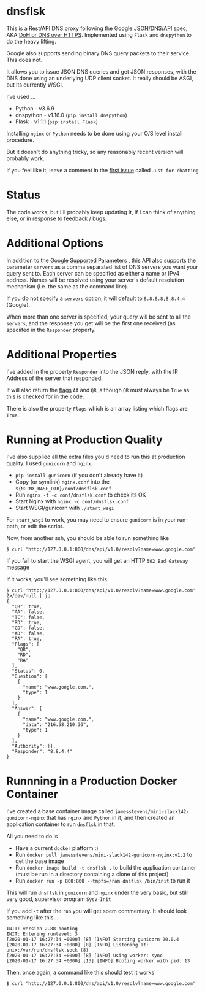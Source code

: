 # dnsflsk

This is a Rest/API DNS proxy following the [Google JSON/DNS/API](https://developers.google.com/speed/public-dns/docs/doh/json) spec,
AKA [DoH or DNS over HTTPS](https://developers.google.com/speed/public-dns/docs/doh/index).  Implemented using `Flask` and `dnspython` to do the heavy lifting.

Google also supports sending binary DNS query packets to their service. This does not.

It allows you to issue JSON DNS queries and get JSON responses, with the DNS done using an 
underlying UDP client socket.  It really should be ASGI, but its currently WSGI.

I've used ...

* Python - v3.6.9
* dnspython - v1.16.0 (`pip install dnspython`)
* Flask - v1.1.1 (`pip install Flask`)

Installing `nginx` or `Python` needs to be done using your O/S level install procedure.

But it doesn't do anything tricky, so any reasonably recent version will probably work.

If you feel like it, leave a comment in the [first issue](https://github.com/james-stevens/dnsflsk/issues/1) called `Just for chatting`


# Status

The code works, but I'll probably keep updating it, if I can think of anything else, or in response to feedback / bugs.


# Additional Options

In addition to the [Google Supported Parameters](https://developers.google.com/speed/public-dns/docs/doh/json#supported_parameters)
, this API also supports the parameter `servers` as a comma separated list of DNS servers you want your query sent to.
Each server can be specified as either a name or IPv4 address. Names will be resolved using your server's default resolution mechanism
(i.e. the same as the command line).

If you do not specify a `servers` option, it will default to `8.8.8.8,8.8.4.4` (Google).

When more than one server is specified, your query will be sent to all the `servers`, and the
response you get will be the first one received (as speciifed in the `Responder` property.


# Additional Properties

I've added in the property `Responder` into the JSON reply, with the IP Address of the server that responded.

It will also return the [flags](https://tools.ietf.org/html/rfc2065#section-6.1) `AA` and `QR`,
although `QR` must always be `True` as this is checked for in the code.

There is also the property `Flags` which is an array listing which flags are `True`.




# Running at Production Quality

I've also supplied all the extra files you'd need to run this at production quality. I used `gunicorn` and `nginx`.

* `pip install gunicorn` (if you don't already have it)
* Copy (or symlink) `nginx.conf` into the `${NGINX_BASE_DIR}/conf/dnsflsk.conf`
* Run `nginx -t -c conf/dnsflsk.conf` to check its OK
* Start Nginx with `nginx -c conf/dnsflsk.conf`
* Start WSGI/gunicorn with `./start_wsgi`

For `start_wsgi` to work, you may need to ensure `gunicorn` is in your run-path, or edit the script.

Now, from another ssh, you should be able to run something like

```
$ curl 'http://127.0.0.1:800/dns/api/v1.0/resolv?name=www.google.com'
```
If you fail to start the WSGI agent, you will get an HTTP `502 Bad Gateway` message

If it works, you'll see something like this
```
$ curl 'http://127.0.0.1:800/dns/api/v1.0/resolv?name=www.google.com' 2>/dev/null | jq
{
  "QR": true,
  "AA": false,
  "TC": false,
  "RD": true,
  "CD": false,
  "AD": false,
  "RA": true,
  "Flags": [
    "QR",
    "RD",
    "RA"
  ],
  "Status": 0,
  "Question": [
    {
      "name": "www.google.com.",
      "type": 1
    }
  ],
  "Answer": [
    {
      "name": "www.google.com.",
      "data": "216.58.210.36",
      "type": 1
    }
  ],
  "Authority": [],
  "Responder": "8.8.4.4"
}
```

# Runnning in a Production Docker Container

I've created a base container image called `jamesstevens/mini-slack142-gunicorn-nginx` that has `nginx` and `Python` in it,
and then created an application container to run `dnsflsk` in that.

All you need to do is

* Have a current `docker` platform :)
* Run `docker pull jamesstevens/mini-slack142-gunicorn-nginx:v1.2` to get the base image
* Run `docker image build -t dnsflsk .` to build the application container (must be run in a directory containing a clone of this project)
* Run `docker run -p 800:800 --tmpfs=/ram dnsflsk /bin/init` to run it

This will run `dnsflsk` in `gunicorn` and `nginx` under the very basic, but still very good, supervisor program `SysV-Init`

If you add `-t` after the `run` you will get soem commentary. It should look something like this...
```
INIT: version 2.88 booting
INIT: Entering runlevel: 3
[2020-01-17 16:27:34 +0000] [8] [INFO] Starting gunicorn 20.0.4
[2020-01-17 16:27:34 +0000] [8] [INFO] Listening at: unix:/var/run/dnsflsk.sock (8)
[2020-01-17 16:27:34 +0000] [8] [INFO] Using worker: sync
[2020-01-17 16:27:34 +0000] [13] [INFO] Booting worker with pid: 13
```

Then, once again, a command like this should test it works
```
$ curl 'http://127.0.0.1:800/dns/api/v1.0/resolv?name=www.google.com'
```
